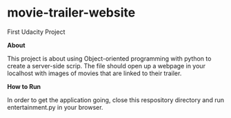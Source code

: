 # movie-trailer-website
First Udacity Project

<b> About </b>

This project is about using Object-oriented programming with python to create a server-side scrip. The file should open up a webpage in your localhost with images of movies that are linked to their trailer. 
  
<b> How to Run </b>

In order to get the application going, close this respository directory and run entertainment.py in your browser. 
